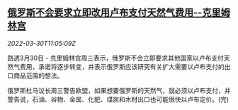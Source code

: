 <!--1648639863000-->
[俄罗斯不会要求立即改用卢布支付天然气费用--克里姆林宫](https://cn.reuters.com/article/russia-rouble-gas-0330-wedn-idCNKCS2LR11J)
------

<div><i>2022-03-30T11:05:09Z</i></div><p>路透3月30日 - 克里姆林宫周三表示，俄罗斯不会立即要求其他国家以卢布支付天然气费用，承诺将逐步转变，并表示俄罗斯应该研究有关扩大需要以卢布支付的出口商品范围的想法。</p><p>俄罗斯杜马议长周三警告欧盟，如果想要俄罗斯的天然气，就必须以卢布支付，并警告说，石油、谷物、金属、化肥、煤炭和木材出口也可能很快以卢布定价。(完)</p>
